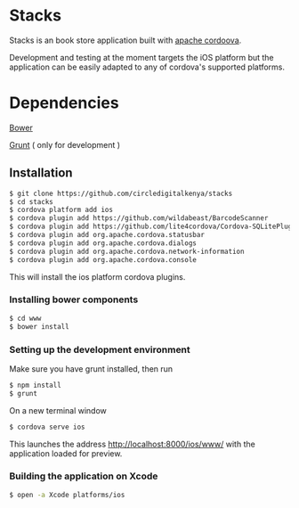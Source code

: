 Stacks
==========================

Stacks is an book store application built with [apache cordoova](http://cordova.apache.org/docs/en/3.3.0).

Development and testing at the moment targets the iOS platform but the application can be easily adapted 
to any of cordova's supported platforms.


# Dependencies

[Bower](http://bower.io)

[Grunt](http://gruntjs.com) ( only for development )


## Installation

```bash
$ git clone https://github.com/circledigitalkenya/stacks
$ cd stacks
$ cordova platform add ios
$ cordova plugin add https://github.com/wildabeast/BarcodeScanner
$ cordova plugin add https://github.com/lite4cordova/Cordova-SQLitePlugin
$ cordova plugin add org.apache.cordova.statusbar
$ cordova plugin add org.apache.cordova.dialogs
$ cordova plugin add org.apache.cordova.network-information
$ cordova plugin add org.apache.cordova.console
```

This will install the ios platform cordova plugins.


### Installing bower components

```bash
$ cd www
$ bower install
```


### Setting up the development environment

Make sure you have grunt installed, then run

```bash
$ npm install 
$ grunt
```

On a new terminal window

```bash
$ cordova serve ios
```

This launches the address [http://localhost:8000/ios/www/]() with the application loaded for preview. 

### Building the application on Xcode

```bash
$ open -a Xcode platforms/ios
```

